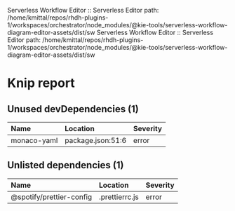 Serverless Workflow Editor :: Serverless Editor path: /home/kmittal/repos/rhdh-plugins-1/workspaces/orchestrator/node_modules/@kie-tools/serverless-workflow-diagram-editor-assets/dist/sw
Serverless Workflow Editor :: Serverless Editor path: /home/kmittal/repos/rhdh-plugins-1/workspaces/orchestrator/node_modules/@kie-tools/serverless-workflow-diagram-editor-assets/dist/sw

# Knip report

## Unused devDependencies (1)

| Name        | Location          | Severity |
| :---------- | :---------------- | :------- |
| monaco-yaml | package.json:51:6 | error    |

## Unlisted dependencies (1)

| Name                     | Location       | Severity |
| :----------------------- | :------------- | :------- |
| @spotify/prettier-config | .prettierrc.js | error    |
